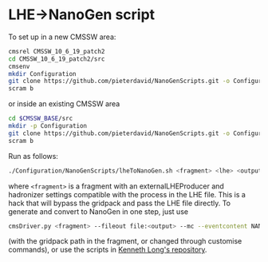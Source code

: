 # LHE->NanoGen script

To set up in a new CMSSW area:
```bash
cmsrel CMSSW_10_6_19_patch2
cd CMSSW_10_6_19_patch2/src
cmsenv
mkdir Configuration
git clone https://github.com/pieterdavid/NanoGenScripts.git -o Configuration/NanoGenScripts
scram b
```
or inside an existing CMSSW area
```bash
cd $CMSSW_BASE/src
mkdir -p Configuration
git clone https://github.com/pieterdavid/NanoGenScripts.git -o Configuration/NanoGenScripts
scram b
```

Run as follows:
```bash
./Configuration/NanoGenScripts/lheToNanoGen.sh <fragment> <lhe> <output>
```
where `<fragment>` is a fragment with an externalLHEProducer and hadronizer settings compatible with the process in the LHE file.
This is a hack that will bypass the gridpack and pass the LHE file directly.
To generate and convert to NanoGen in one step, just use
```bash
cmsDriver.py <fragment> --fileout file:<output> --mc --eventcontent NANOAODSIM --datatier NANOAOD --conditions auto:mc --step LHE,GEN,NANOGEN -n5000
```
(with the gridpack path in the fragment, or changed through customise commands),
or use the scripts in [Kenneth Long's repository](https://github.com/kdlong/WMassNanoGen).

